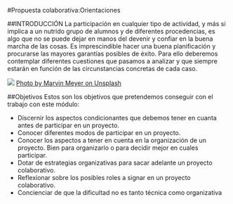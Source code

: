 #Propuesta colaborativa:Orientaciones

##INTRODUCCIÓN
La participación en cualquier tipo de actividad, y más si implica a un nutrido grupo de alumnos y de diferentes procedencias, es algo que no se puede dejar en manos del devenir y confiar en la buena marcha de las cosas. Es imprescindible hacer una buena planificación y procurarse las mayores garantías posibles de éxito. Para ello deberemos contemplar diferentes cuestiones que pasamos a analizar y que siempre estarán en función de las circunstancias concretas de cada caso.

![](https://images.unsplash.com/photo-1519389950473-47ba0277781c?ixlib=rb-1.2.1&ixid=eyJhcHBfaWQiOjEyMDd9&auto=format&fit=crop&w=400&q=60)
[Photo by Marvin Meyer on Unsplash](https://unsplash.com/@marvelous?utm_source=unsplash&utm_medium=referral&utm_content=creditCopyText)


##Objetivos
Estos son los objetivos que pretendemos conseguir con el trabajo con este módulo:
- Discernir los aspectos condicionantes que debemos tener en cuanta antes de participar en un proyecto.
- Conocer diferentes modos de participar en un proyecto.
- Conocer los aspectos a tener en cuenta en la organización de un proyecto. Bien para organizarlo o para decidir mejor en cuales participar.
- Dotar de estrategias organizativas para sacar adelante un proyecto colaborativo.
- Reflexionar sobre los posibles roles a signar en un proyecto colaborativo.
- Concienciar de que la dificultad no es tanto técnica como organizativa